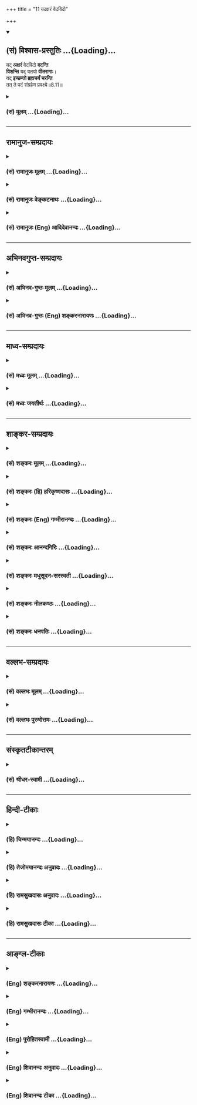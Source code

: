 +++
title = "11 यदक्षरं वेदविदो"

+++
<div class="js_include" newlevelforh1="2" title="(सं) विश्वास-प्रस्तुतिः" unfilled url="/mahAbhAratam/shlokashaH/06-bhIShma-parva/03-bhagavad-gItA-parva/saMskRtam/vishvAsa-prastutiH/08_axara-para-brahma-yo/11_yadaxaraM_vedavid.md">
<details open><summary><h2>(सं) विश्वास-प्रस्तुतिः ...{Loading}...</h2></summary>

यद् **अक्षरं** वेदविदो **वदन्ति**  
**विशन्ति** यद् यतयो **वीतरागाः**।  
यद् **इच्छन्तो ब्रह्मचर्यं चरन्ति**  
तत् ते पदं संग्रहेण प्रवक्ष्ये॥8.11॥
</details>
</div>
<div class="js_include collapsed" newlevelforh1="3" title="(सं) मूलम्" unfilled url="/mahAbhAratam/shlokashaH/06-bhIShma-parva/03-bhagavad-gItA-parva/saMskRtam/mUlam/08_axara-para-brahma-yo/11_yadaxaraM_vedavid.md">
<details><summary><h3>(सं) मूलम् ...{Loading}...</h3></summary>

यदक्षरं वेदविदो वदन्ति  
विशन्ति यद्यतयो वीतरागाः।  
यदिच्छन्तो ब्रह्मचर्यं चरन्ति  
तत्ते पदं संग्रहेण प्रवक्ष्ये।।8.11।।
</details>
</div>


_________________
## रामानुज-सम्प्रदायः
<div class="js_include collapsed" newlevelforh1="3" title="(सं) रामानुजः मूलम्" unfilled url="/mahAbhAratam/shlokashaH/06-bhIShma-parva/03-bhagavad-gItA-parva/saMskRtam/rAmAnujaH/mUlam/08_axara-para-brahma-yo/11_yadaxaraM_vedavid.md">
<details><summary><h3>(सं) रामानुजः मूलम् ...{Loading}...</h3></summary>

।।8.11।।**यद् अक्षरम्** अस्थूलत्वादिगुणकं **वेदविदो वदन्ति वीतरागाः** च
**यतयो यद्** अक्षरं **विशन्ति यद्** अक्षरं प्राप्तुम् **इच्छन्तो
ब्रह्मचर्यं चरन्ति तत् ते पदं संग्रहेण प्रवक्ष्ये। पद्यते गम्यते अनेन इति
पदं तद् निखिलवेदान्तवेद्यं मत्स्वरूपम् अक्षरं यथा उपास्यं तथा संक्षेपेण
प्रवक्ष्यामि इत्यर्थः।**

</details>
</div>
<div class="js_include collapsed" newlevelforh1="3" title="(सं) रामानुजः वेङ्कटनाथः" unfilled url="/mahAbhAratam/shlokashaH/06-bhIShma-parva/03-bhagavad-gItA-parva/saMskRtam/rAmAnujaH/venkaTanAthaH/08_axara-para-brahma-yo/11_yadaxaraM_vedavid.md">
<details><summary><h3>(सं) रामानुजः वेङ्कटनाथः ...{Loading}...</h3></summary>

  
  
।।8.11।। अथ मन्दप्रयोजनोक्तपरव्याख्यातिक्षेपाययदक्षरम्
इत्यादिश्लोकत्रयस्यार्थमाह -- अथेति।
स्मरणशब्दोऽत्रोपासनस्यान्तिमप्रत्ययस्य च सङ्ग्राहकः उभयोरपि
स्मृतिविशेषत्वात्। नावेदविन्मनुते तं बृहन्तम् \[यजुःका.3।55।7\]
इत्युक्तप्रमाणान्तरागोचरत्वपरेणवेदविदो वदन्ति इत्यनेन
सूचितंवेदोक्तप्रकारकथनम् -- अस्थूलत्वादिगुणकमिति। अस्थूलमनण्वह्रस्वम्
\[बृ.उ.3।8।8\] इत्यादिश्रुतिरिह विवक्षिता। ब्रह्मचर्यं
ऊर्ध्वरेतस्त्वादिकम्। यद्वा अथ यद्यज्ञ इत्याचक्षते ब्रह्मचर्यमेव तत् ৷৷.
अथ यत्सत्रायणमित्याचक्षते ৷৷. अथ यन्मौनमित्याचक्षते ৷৷. अथ
यदरण्यायनमित्याचक्षते ब्रह्मचर्यमेव तत् \[छां.उ.8।5।123\] इति श्रुतेः
ब्रह्मप्राप्त्यर्था या काचिदपि चर्या ब्रह्मचर्यम्। वीतरागा यतय एव
यदिच्छन्तो ब्रह्मचर्यं चरन्ति \[कठो.2।15\] इत्यत्रापि कर्तारः। एतेन
फलोपाययोः प्रदर्शनम्। पदशब्दस्यात्र रूढार्थानुपपत्तेरुपपन्नं योगमाह --
पद्यत इति। अत्र पदशब्देन ज्ञानविषयत्वमुखेन उपास्यत्वादिकमभिप्रेतमित्याह
-- गम्यते चेतसेति। यत्तच्छब्दाभिप्रेतां प्रसिद्धिमाह -- तन्निखिलेति।
अक्षरशब्दस्यात्र विकारादिदोषरहितपरमात्मविषयत्वात्मत्स्वरूपमित्युक्तम्।
स्वासाधारणं रूपमित्यर्थः।
अक्षररूपपरमात्मोपासनमत्राक्षरस्वरूपजीवात्मप्राप्त्यर्थम्।  
  

</details>
</div>
<div class="js_include collapsed" newlevelforh1="3" title="(सं) रामानुजः (Eng) आदिदेवानन्दः" unfilled url="/mahAbhAratam/shlokashaH/06-bhIShma-parva/03-bhagavad-gItA-parva/saMskRtam/rAmAnujaH/english/AdidevAnandaH/08_axara-para-brahma-yo/11_yadaxaraM_vedavid.md">
<details><summary><h3>(सं) रामानुजः (Eng) आदिदेवानन्दः ...{Loading}...</h3></summary>

8.11 I shall show you briefly that goal which the knowers of the Veda call 'the imperishable,' i.e., as endowed with attributes like non-grossness etc., - that imperishable which 'the ascetics freed from passion enter'; that imperishable 'desiring to attain which men practise continence'. What is attained by the mind as its goal is called 'pada'.
I shall tell you briefly My essential nature which is beyond all description and which is explained in the whole of Vedanta and which is to be meditated upon. Such is the meaning.

</details>
</div>


_________________
## अभिनवगुप्त-सम्प्रदायः
<div class="js_include collapsed" newlevelforh1="3" title="(सं) अभिनव-गुप्तः मूलम्" unfilled url="/mahAbhAratam/shlokashaH/06-bhIShma-parva/03-bhagavad-gItA-parva/saMskRtam/abhinava-guptaH/mUlam/08_axara-para-brahma-yo/11_yadaxaraM_vedavid.md">
<details><summary><h3>(सं) अभिनव-गुप्तः मूलम् ...{Loading}...</h3></summary>

।।8.11।। यदक्षरमिति। सम्यक् गृह्यते निश्चीयते अनेनेति संग्रहः उपायः। तेन
उपायेन तत् +++(S उपायेनैतत)+++ पदमभिधास्ये उपायमत्र सतताभ्यासाय वक्ष्ये।

</details>
</div>
<div class="js_include collapsed" newlevelforh1="3" title="(सं) अभिनव-गुप्तः (Eng) शङ्करनारायणः" unfilled url="/mahAbhAratam/shlokashaH/06-bhIShma-parva/03-bhagavad-gItA-parva/saMskRtam/abhinava-guptaH/english/shankaranArAyaNaH/08_axara-para-brahma-yo/11_yadaxaraM_vedavid.md">
<details><summary><h3>(सं) अभिनव-गुप्तः (Eng) शङ्करनारायणः ...{Loading}...</h3></summary>

8.11 Yad aksaram etc. A means is called sangraha because by using this,
the end is grasped i.e., determined. That Goal, together with means I
shall tell you : Let me tell you now the means for \[your\] constant
practice.

</details>
</div>


_________________
## माध्व-सम्प्रदायः
<div class="js_include collapsed" newlevelforh1="3" title="(सं) मध्वः मूलम्" unfilled url="/mahAbhAratam/shlokashaH/06-bhIShma-parva/03-bhagavad-gItA-parva/saMskRtam/madhvaH/mUlam/08_axara-para-brahma-yo/11_yadaxaraM_vedavid.md">
<details><summary><h3>(सं) मध्वः मूलम् ...{Loading}...</h3></summary>

।।8.11।। तदेव ध्येयं प्रपञ्चयति -- यदक्षरमित्यादिना। प्राप्यते
मुमुक्षुभिरिति पदम्। पद गतौ \[4।63\] इति धातोः। तद्विष्णोः परमं पदम्
\[ऋक्सं.1।2।6।5कठो.3।9\] इति श्रुतेश्च। गीयसे पदमित्येव मुनिभिः पद्यसे
यतः इति वचनान्नारदीये।

</details>
</div>
<div class="js_include collapsed" newlevelforh1="3" title="(सं) मध्वः जयतीर्थः" unfilled url="/mahAbhAratam/shlokashaH/06-bhIShma-parva/03-bhagavad-gItA-parva/saMskRtam/madhvaH/jayatIrthaH/08_axara-para-brahma-yo/11_yadaxaraM_vedavid.md">
<details><summary><h3>(सं) मध्वः जयतीर्थः ...{Loading}...</h3></summary>

।।8.11।। क्रममुक्त्यर्थं ओङकारोपासनमुच्यत इत्यन्यथाव्याख्यानमपाकर्तुमाह
-- **तदेवे**ति। वायुजययुतानां मरणकाले कर्तव्यमेवमामनुस्मरन् \[8।13\]
इत्यादिविरोधादिति भावः। ननु पदत्वं शब्दस्यैवोंकारस्य सम्भवति न
विष्णोरित्यत आह -- **प्राप्यत** इति। कर्मण्यकारप्रत्ययः। पदं स्वरूपमिति
प्रयोगप्रदर्शनम्।

</details>
</div>


_________________
## शाङ्कर-सम्प्रदायः
<div class="js_include collapsed" newlevelforh1="3" title="(सं) शङ्करः मूलम्" unfilled url="/mahAbhAratam/shlokashaH/06-bhIShma-parva/03-bhagavad-gItA-parva/saMskRtam/shankaraH/mUlam/08_axara-para-brahma-yo/11_yadaxaraM_vedavid.md">
<details><summary><h3>(सं) शङ्करः मूलम् ...{Loading}...</h3></summary>

।।8.11।। -- **यत् अक्षरं** न क्षरतीति अक्षरम् अविनाशि **वेदविदः**
वेदार्थज्ञाः वदन्ति तद्वा एतदक्षरं गार्गि ब्राह्मणा अभिवदन्ति (बृ0 उ₀
3।8।8) इति श्रुतेः सर्वविशेषनिवर्तकत्वेन अभिवदन्ति अस्थूलमनणु (बृ0 उ₀
3।8।8) इत्यादि। किञ्च -- **विशन्ति** प्रविशन्ति सम्यग्दर्शनप्राप्तौ
सत्यां यत् **यतयः** यतनशीलाः संन्यासिनः **वीतरागाः** वीतः विगतः रागः
येभ्यः ते वीतरागाः। **यच्च** अक्षर**मिच्छन्तः** -- ज्ञातुम् इति
वाक्यशेषः -- **ब्रह्मचर्यं** गुरौ **चरन्ति** आचरन्ति **तत् ते पदं** तत्
अक्षराख्यं पदं पदनीयं ते तव **संग्रहेण** संग्रहः संक्षेपः तेन संक्षेपेण
**प्रवक्ष्ये** कथयिष्यामि।।  
  
स यो ह वै तद्भगवन्मनुष्येषु प्रायणान्तमोंकारमभिध्यायीत कतमं वाव स तेन
लोकं जयतीति। तस्मै स होवाच एतद्वै सत्यकाम परं चापरं च ब्रह्म यदोंकारः
इत्युपक्रम्य यः पुनरेतं त्रिमात्रेणोमित्येतेनैवाक्षरेण परं
पुरुषमभिध्यायीत (प्र0 उ₀ 5।1।2।5।। -- स सामभिरुन्नीयते ब्रह्मलोकम्
इत्यादिना वचनेन अन्यत्र धर्मादन्यत्राधर्मात् इति च उपक्रम्य सर्वे वेदा
यत्पदमामनन्ति। तपांसि सर्वाणि च यद्वदन्ति। यदिच्छन्तो ब्रह्मचर्यं चरन्ति
तत्ते पदं संग्रहेण ब्रवीम्योमित्येतत् (क0 उ₀ 1।2।14.15) इत्यादिभिश्च
वचनैः परस्य ब्रह्मणो वाचकरूपेण प्रतिमावत् प्रतीकरूपेण वा
परब्रह्मप्रतिपत्तिसाधनत्वेन मन्दमध्यमबुद्धीनां विवक्षितस्य ओंकारस्य
उपासनं कालान्तरे मुक्तिफलम् उक्तं यत् तदेव इहापि कविं पुराणमनुशासितारम्
(गीता 8।9) यदक्षरं वेदविदो वदन्ति (गीता 8।11) इति च उपन्यस्तस्य परस्य
ब्रह्मणः पूर्वोक्तरूपेण प्रतिपत्त्युपायभूतस्य ओंकारस्य
कालान्तरमुक्तिफलम् उपासनं योगधारणासहितं वक्तव्यम् प्रसक्तानुप्रसक्तं च
यत्किञ्चित् इत्येवमर्थः उत्तरो ग्रन्थ आरभ्यते --

</details>
</div>
<div class="js_include collapsed" newlevelforh1="3" title="(सं) शङ्करः (हि) हरिकृष्णदासः" unfilled url="/mahAbhAratam/shlokashaH/06-bhIShma-parva/03-bhagavad-gItA-parva/saMskRtam/shankaraH/hindI/harikRShNadAsaH/08_axara-para-brahma-yo/11_yadaxaraM_vedavid.md">
<details><summary><h3>(सं) शङ्करः (हि) हरिकृष्णदासः ...{Loading}...</h3></summary>

।।8.11।। फिर भी भगवान् आगे बतलाये जानेवाले उपायोंसे प्राप्त होनेयोग्य और
वेदविदो वदन्ति इत्यादि विशेषणोंद्वारा वर्णन किये जानेयोग्य ब्रह्मका
प्रतिपादन करते हैं --, हे गार्गि ब्राह्मणलोग उसी इस अक्षरका वर्णन किया
करते हैं इस श्रुतिके अनुसार वेदके परम अर्थको,जाननेवाले विद्वान् जिस
अक्षरका अर्थात् जिसका कभी नाश न हो ऐसे परमात्माका वह न स्थूल है न
सूक्ष्म है इस प्रकार सब विशेषोंका निराकरण करके वर्णन किया करते हैं तथा
जिनकी आसक्ति नष्ट हो चुकी है ऐसे वीतराग यत्नशील संन्यासी यथार्थ ज्ञानकी
प्राप्ति हो जानेपर जिसमें प्रविष्ट होते हैं। एवं जिस अक्षरको जानना
चाहनेवाले ( साधक ) गुरुकुलमें ब्रह्मचर्यव्रतका पालन किया करते हैं वह
अक्षरनामक पद अर्थात् प्राप्त करनेयोग्य स्थान मैं तुझे संग्रहसे --
संक्षेपसे बतलाता हूँ। संग्रह संक्षेपको कहते हैं। सत्यकामके यह पूछनेपर कि
हे भगवन् मनुष्योंमेंसे वह जो कि मरणपर्यन्त ओंकारका भली प्रकार ध्यान करता
रहता है वह उस साधनसे किस लोकको जीत लेता है पिप्पलाद ऋषिने कहा कि हे
सत्यकाम यह ओंकार ही निःसन्देह परब्रह्म है और यही अपर ब्रह्म भी है। इस
प्रकार प्रसङ्ग आरम्भ करके फिर जो कोई इस तीन मात्रावाले ओम् इस
अक्षरद्वारा परम पुरुषकी उपासना करता रहता है। इत्यादि वचनोंसे (
प्रश्नोपनिषद्में ) तथा जो धर्मसे विलक्षण है और अधर्मसे भी विलक्षण है इस
प्रकार प्रसङ्ग आरम्भ करके फिर समस्त वेद जिस परमपदका वर्णन कर रहे हैं
समस्त तप जिसको बतला रहे हैं तथा जिस परमपदको चाहनेवाले ब्रह्मचर्यका पालन
किया करते हैं वह परमपद संक्षेपसे तुझे बतलाऊँगा वह है ओम् ऐसा यह ( एक
अक्षर )। इत्यादि वचनोंसे ( कठोपनिषद्में )। परब्रह्मका वाचक होनेसे एवं
प्रतिमाकी भाँति उसका प्रतीक ( चिह्न ) होनेसे मन्द और मध्यम बुद्धिवाले
साधकोंके लिये जो परब्रह्मपरमात्माकी प्राप्तिका साधनरूप माना गया है उस
ओंकारकी कालान्तरमें मुक्तिरूप फल देनेवाली जो उपासना बतलायी गयी है  
  
,

</details>
</div>
<div class="js_include collapsed" newlevelforh1="3" title="(सं) शङ्करः (Eng) गम्भीरानन्दः" unfilled url="/mahAbhAratam/shlokashaH/06-bhIShma-parva/03-bhagavad-gItA-parva/saMskRtam/shankaraH/english/gambhIrAnandaH/08_axara-para-brahma-yo/11_yadaxaraM_vedavid.md">
<details><summary><h3>(सं) शङ्करः (Eng) गम्भीरानन्दः ...{Loading}...</h3></summary>

8.11 Pravaksye, I shall speak; te, to you; samgrahena, briefly; tat, of
that; which is called the aksaram, immutable-that whch does not get
exhausted, which is indestructible; padam, Goal to be reached; yat,
which; veda-vidah, the knowers of the Vedas, the knowers of the purport
of the Vedas; vedanti, declare, speak of It as opposed to all
alifications-'It is neither gross nor minute' (Br. 3.8.8) etc.-, in
accordance with the Upanisadic text, 'O Gargi, the knowers of Brahman
say this Immutable (Brahman) is that' (ibid); and further, yat, into
which, after the attainment of complete realization; visanti, enter;
yatayah, the diligent ones, the monks; who have become vita-ragah, free
from attachment; and icchantah, aspiring to know (-to know being
supplied to complete the sense-); yat, which Immutable; people caranti,
practise; brahmacaryam, celibacy-at the teacher's house. Commencing
with, '"O venerable sir, which world does he really win thery who, among
men, intently meditates on Om in that wonerful way till death;" To him
he said, "O Satyakama, this very Brahman that is (known as) the inferior
and superior is but this Om"' (pr.5.1-2), it has been stated, 'Again,
anyone who meditates on the supreme Purusa with the help of this very
syllable Om, as possessed of three letters,৷৷.he is lifted up to the
world of Brahma (Hiranyagarbha) by the Sama-mantras,' (op.cit.5) etc.
Again, beginning with '(Tell me of that thing which you see as)
different from virtue, different from vice,' it has been stated, 'I tell
you briefly of that goal which all the Vedas with one voice propound,
which all the austerities speak of, and wishing for which people
practise Brahmacarya: it is this, viz Om' (Ka.1.2.14-15), etc. In the
above otations, Om which is going to be spoken of is presented as a name
of this supreme Brahman, and also as Its symbol like an image. This has
been done as a means to meditation on it (Om) for the attainment of the
supreme Brahman by poeple of low and mediocre intellect, in as much as
this leads to Liberation in course of time. Here also that very
meditation on Om in the manner stated above-which is the means of
attaining the supreme Brahman introduced in, '(He who meditates on) the
Omniscient, the Ancient,' and in, '(I shall speak to you birefly of that
immutable Goal) which the knowers of the Vedas declare,' and which
(meditation) leads to Liberation in due course \[Realization of Brahman
leads to immediate Liberation (sadyomukti, whereas meditation
(contemplation, upasana) leads to gradual Liberation
(krama-mukti).-Tr.\]-has to be spoken of along with 'adherence to yoga'
as also whatever is connected directly or indirectly with it. For this
purpose the following text is begun:

</details>
</div>
<div class="js_include collapsed" newlevelforh1="3" title="(सं) शङ्करः आनन्दगिरिः" unfilled url="/mahAbhAratam/shlokashaH/06-bhIShma-parva/03-bhagavad-gItA-parva/saMskRtam/shankaraH/AnandagiriH/08_axara-para-brahma-yo/11_yadaxaraM_vedavid.md">
<details><summary><h3>(सं) शङ्करः आनन्दगिरिः ...{Loading}...</h3></summary>

।।8.11।। येन केनचिन्मन्त्रादिना ध्यानकाले भगवदनुस्मरणे प्राप्ते
सत्यभिधानत्वे नियन्तुं स्मर्तव्यत्वेन प्रकृतपरमपुरुषस्य
त्रैविद्यवृद्धप्रसिद्ध्या प्रामाणिकत्वमाह -- **पुनरपीति।** उपायो
वक्ष्यमाण ओङ्कारः। अविषये प्रतीचि ब्रह्मणि वेदार्थविदामपि कथं
वचनमित्याशङ्क्याविषयत्वमत्यक्त्वैवेति मत्वा श्रुतिमुदाहरति --
**तद्वेति।** तथापि तस्मिन्नविषये सर्वविशेषशून्ये वचनमनुचितमित्याशङ्क्याह
-- **सर्वेति।** न केवलं विद्वदनुभवसिद्धं यथोक्तं ब्रह्म किंतु
मुक्तोपसृप्यतया मुक्तानामपि प्रसिद्धमित्याह -- **किञ्चेति।** केषां पुनः
संन्यासित्वं तदाह -- **वीतरागा इति।** ज्ञानार्थं ब्रह्मचर्यविधानादपि
ब्रह्म ज्ञेयत्वेन प्रसिद्धमित्याह -- **यच्चेति।** कथं तर्हि यथोक्तं
ब्रह्म मम ज्ञातुं शक्यमित्याकुलितचेतसमर्जुनं प्रत्याह -- **तत्ते
पदमिति।**

</details>
</div>
<div class="js_include collapsed" newlevelforh1="3" title="(सं) शङ्करः मधुसूदन-सरस्वती" unfilled url="/mahAbhAratam/shlokashaH/06-bhIShma-parva/03-bhagavad-gItA-parva/saMskRtam/shankaraH/madhusUdana-sarasvatI/08_axara-para-brahma-yo/11_yadaxaraM_vedavid.md">
<details><summary><h3>(सं) शङ्करः मधुसूदन-सरस्वती ...{Loading}...</h3></summary>

।।8.11।। इदानीं येनकेनचिदभिधानेन ध्यानकाले भगवदनुस्मरणे प्राप्तेसर्वे
वेदा यत्पदमामनन्ति तपांसि सर्वाणि च यद्वदन्ति। यदिच्छन्तो ब्रह्मचर्यं
चरन्ति तत्ते पदं सग्रहेण ब्रवीम्योमित्येतत् इत्यादिश्रुतिप्रतिपादितत्वेन
प्रणवेनैवाभिधानेन तदनुस्मरणं कर्तव्यं नान्येन मन्त्रादिनेति
नियन्तुमुपक्रमते -- यदक्षरमविनाशि ओंकाराख्यं ब्रह्म वेदविदो वदन्तिएतद्वै
तदक्षरं गार्गि ब्राह्मणा अभिवदन्त्यस्थूलमनण्वह्रस्वमदीर्घम् इत्यादिवचनैः
सर्वविशेषनिवर्तनेन प्रतिपादयन्ति। न केवलं प्रमाणकुशलैरेव प्रतिपन्नं
किंतु मुक्तोपसृप्यतया तैरप्यनुभूतमित्याह -- विशन्ति स्वरूपतया
सम्यग्दर्शनेन यदक्षरं यतयो यत्नशीलाः संन्यासिनो वीतरागा निस्पृहाः। न
केवलं सिद्धैरनुभूतं साधकानामपि सर्वोऽपि प्रयासस्तदर्थ इत्याह --
यदिच्छन्तो ज्ञातुं नैष्ठिका ब्रह्मचारिणो ब्रह्मचर्यं गुरुकुलवासादि
तपश्चरन्ति यावज्जीवं तदक्षराख्यं पदं पदनीयं ते तुभ्यं संग्रहेण
संक्षेपेणाहं प्रवक्ष्ये प्रकर्षेण कथयिष्यामि यथा तव बोधो भवति तथा।
अतस्तदक्षरं कथं मया ज्ञेयमित्याकुलो माभूरित्यभिप्रायः। अत्र च परस्य
ब्रह्मणो वाचकरूपेण प्रतिमावत्प्रतीकरूपेण चयः पुनरेतं
त्रिमात्रेणोमित्यनेनैवाक्षरेण परं पुरुषमभिध्यायीत स तमधिगच्छति
इत्यादिवचनैर्मन्दमध्यमबुद्धीनां क्रममुक्तिफलकमुपासनमुक्तं तदेवेहापि
विवक्षितं भगवता। अतो योगधारणासहितमोंकारोपासनं तत्फलं स्वस्वरूपं
ततोऽपुनरावृत्तिस्तन्मार्गश्चेत्यर्थजातमुच्यते यावदध्यायसमाप्ति।

</details>
</div>
<div class="js_include collapsed" newlevelforh1="3" title="(सं) शङ्करः नीलकण्ठः" unfilled url="/mahAbhAratam/shlokashaH/06-bhIShma-parva/03-bhagavad-gItA-parva/saMskRtam/shankaraH/nIlakaNThaH/08_axara-para-brahma-yo/11_yadaxaraM_vedavid.md">
<details><summary><h3>(सं) शङ्करः नीलकण्ठः ...{Loading}...</h3></summary>

।।8.11।। भ्रुवोर्मध्ये प्राणमावेश्येत्युक्तं तत्किं कृत्वा कर्तव्यं
तत्कृत्वा च किं कर्तव्यमित्येतद्वयं वदिष्यंस्तत्र प्रतीकत्वेन चिन्त्यं
प्रणवं तावद्वाच्यवाचकयोरभेदविवक्षया स्तौति -- यदक्षरं प्रणवाख्यं वाचकं
वेदविदो वेदादौ वदन्ति। यद्वा यदक्षरं ब्रह्म तद्वाच्यंएतद्वै तदक्षरं
गार्गि ब्राह्मणा अभिवदन्त्यस्थूलमनण्वह्रस्वमदीर्घम् इत्येवंलक्षणं वा
वेदविद उपनिषद्विदो वदन्ति यच्च यतयो विशन्ति ब्रह्मप्रतीकत्वेन
शरणीकुर्वन्ति पक्षे सम्यग्दर्शने सति सरित्सागरन्यायेन यत्प्रविशन्ति
यतयः। यत् अक्षरमिच्छन्तो ब्रह्मचर्यं चरन्तीति पक्षद्वयेऽपि समानम्। तत्ते
पदं वर्णत्रयात्मकं पदनीयं वा स्थानं विष्णोः परमं पदं संग्रहेण
प्रवक्ष्ये। अयं च वाच्यवाचकयोरभेदः श्रुतिच्छायया गम्यते। अन्यत्र
धर्मादन्यत्राधर्मात् इति सर्वधर्मातीतं ब्रह्म प्रकृत्यसर्वे वेदा
यत्पदमामनन्ति तपांसि सर्वाणि च यद्वदन्ति। यदिच्छन्तो ब्रह्मचर्यं चरन्ति
तत्ते पदं संग्रहेण ब्रवीम्योमित्येतत्। इत्योंकारेणोपसंहारात्। तत्फलं च
प्रतीकभावात्। ओंकारं प्रतीकत्वेन प्रकल्प्य तद्वारा शुद्धं शबलं वा ब्रह्म
प्रतिपत्तव्यम्। तथा च श्रुत्यन्तरेएतद्वै सत्यकाम परं चापरं च ब्रह्म
यदोंकारः इत्युपक्रम्यतस्मादेवंविद्वानेतेनैवायतनेनैकतरमन्वेति इति
दृष्टम्। आयतनं शालग्रामवत्प्रतीकं तेन।

</details>
</div>
<div class="js_include collapsed" newlevelforh1="3" title="(सं) शङ्करः धनपतिः" unfilled url="/mahAbhAratam/shlokashaH/06-bhIShma-parva/03-bhagavad-gItA-parva/saMskRtam/shankaraH/dhanapatiH/08_axara-para-brahma-yo/11_yadaxaraM_vedavid.md">
<details><summary><h3>(सं) शङ्करः धनपतिः ...{Loading}...</h3></summary>

।।8.11।। इदानीं येन केचचिन्मन्त्रादिना ध्यानकाले भगवदनुस्मरणे प्राप्तेस
यो ह वैतद्भगवन्मुष्येष्वाप्रायणं तमोंकारमभिध्यायीत कतमं वा स तेन लोकं
जयति तस्मै सहोवाच एतद्वै सत्यकाम परं चापरं च ब्रह्म यदोंकारः
इत्युपक्रम्ययः पुनरेतं त्रिमात्रेणोमित्येतेनैवाक्षरेण परं
पुरुषमभिध्यायीतप्रणवो धनुः शरो ह्यात्मा ब्रह्म तल्लक्ष्यमुच्यते।
अप्रमत्तेन वेद्धव्यं शरवत्तन्मयो भवेत्। अन्यत्र
धर्मादन्यत्राधर्मात्इतचोपक्रम्यसर्वे वेदा यत्पदभामन्ति तपांसि सर्वाणि च
यद्वदन्ति। यदिच्छन्तो ब्रह्मचर्यं चरन्ति तत्ते पदं संग्रहेण
ब्रवीम्योमित्येतत् इत्यादिवचनैः परस्य ब्रह्मणो वाचरुपेण
प्रतिभावत्प्रतीकरुपेण च परब्रह्मप्राप्तिसाधनत्वेन मन्दमध्यमबुद्धीनां
विवक्षितस्योंकारोपासनस्य परस्य ब्रह्मणो वाचकरुपेण प्रतिभावत्प्रतीकरुपेण
च परब्रह्मप्राप्तिसाधनत्वेन मन्दमध्यमबुद्धीनां विवक्षितस्योकारोपासनस्य
कालान्तरमुक्तफलं यदुक्तं तदेवेहापीत्योंकारेण भगवान्स्मर्तव्य इत्याशयेनाह
-- यदित्यादिना। यदक्षरं न क्षरतीत्यक्षरं अविनाशि वेदविदो वेदार्थज्ञा
वदन्ति। तद्वा एतदक्षरं गार्गि ब्राह्मणा अभिवदन्ति इति
श्रुतेः। अस्थूलमनण्वह्नस्वमदीर्घम्अशब्दमस्पर्शमरुपमव्ययम् इत्यादिना
सर्वविशेषनिवृत्तत्वेनाभिवदनतीत्यर्थः। न केवलमाभिवदन्त्येवापि तु
सभ्यग्दर्शनप्राप्तौ यतयो यत्नशीलाः संन्यासिनो वीतः अपगतो राग इत उपलक्षणं
रागादिर्येभ्यस्ते वीतरागाः। रागस्यैवोपादानं तु द्वेषादीनां मूलभूतो रागग
एवेत्यभिप्रायेण। यद्विशन्ति प्रविशन्ति सभ्यग्ज्ञानप्राप्तौ सत्यां
यदिच्छन्तो ज्ञातुमिति शेषः। ब्रह्मचर्यं गुरौ चरन्तितदेतद्वेदानुवचनेन
ब्राह्मणा विविदिषन्ति इतिश्रुतेः तत्पदं ते संक्षेपेण प्रवक्ष्ये
कथयिष्यामि।

</details>
</div>


_________________
## वल्लभ-सम्प्रदायः
<div class="js_include collapsed" newlevelforh1="3" title="(सं) वल्लभः मूलम्" unfilled url="/mahAbhAratam/shlokashaH/06-bhIShma-parva/03-bhagavad-gItA-parva/saMskRtam/vallabhaH/mUlam/08_axara-para-brahma-yo/11_yadaxaraM_vedavid.md">
<details><summary><h3>(सं) वल्लभः मूलम् ...{Loading}...</h3></summary>

।।8.11।। इयं त्वधियज्ञप्राप्तिरुक्तयोगिनस्त्रिधोक्ता
अक्षरब्रह्मात्मचिन्तकानां ज्ञानिनां तु स एव च लभ्यो भवतीति
प्रतिजानंस्तदुपासकानाह -- यदक्षरमिति। वेदविदो ब्राह्मणाः एतद्वै तदक्षरं
गार्गि इत्यभिवदन्ति \[बृ.उ.3।8।8\]। प्रायो वेदविदां वादोऽक्षरपर्यवसायीति
गम्यते। यतयो वीतरागाः परमहंसाः यत् विशन्ति एकत्वमाप्नुवन्तीति
सन्न्यासिनां प्राप्यतयोक्तम्। यदिच्छन्तो ब्रह्मचर्यं चरन्ति इति
ब्रह्मचारिणां तदक्षरस्वरूपं मत्पदस्वरूपत्वात्पदञ्चैद्ये च
सात्त्वतपतेश्चरणं प्रविष्टे इति वाक्यात्अन्तर्याम्यवतारादिरूपे
पादत्वमस्य हि इति निबन्धाच्चरणरूपमेतत् ते सङ्ग्रहेण प्रवक्ष्ये तेषां
गम्यमिति वक्ष्यामीत्यर्थः।

</details>
</div>
<div class="js_include collapsed" newlevelforh1="3" title="(सं) वल्लभः पुरुषोत्तमः" unfilled url="/mahAbhAratam/shlokashaH/06-bhIShma-parva/03-bhagavad-gItA-parva/saMskRtam/vallabhaH/puruShottamaH/08_axara-para-brahma-yo/11_yadaxaraM_vedavid.md">
<details><summary><h3>(सं) वल्लभः पुरुषोत्तमः ...{Loading}...</h3></summary>

  
  
।।8.11।। ननु भक्तियुक्ता अपि तदेव प्राप्नुवन्ति योगयुक्ता अपि च तदा तयोः
को विशेषः इत्याकाङ्क्षायां तयोः प्राप्यरूपमाह -- यदक्षरमिति। वेदविदो
वेदान्तज्ञा यदक्षरं वदन्ति यत् वीतरागो विरागिणो यतयः
सर्वत्यागादिप्रयत्नवन्तो विशन्ति यत्रैक्यं प्राप्नुवन्ति यदिच्छन्तो
यत्स्वरूपज्ञानेन प्राप्तीच्छवः ब्रह्मचर्यमिन्द्रियनिग्रहं गुरुकुले
चरन्ति तत्पदं तेषां प्राप्यं ते तुभ्यं सङ्ग्रहेण सङ्क्षेपेण ज्ञानार्थं
प्रवक्ष्ये कथयिष्यामीत्यर्थः।  
  

</details>
</div>


_________________
## संस्कृतटीकान्तरम्
<div class="js_include collapsed" newlevelforh1="3" title="(सं) श्रीधर-स्वामी" unfilled url="/mahAbhAratam/shlokashaH/06-bhIShma-parva/03-bhagavad-gItA-parva/saMskRtam/shrIdhara-svAmI/08_axara-para-brahma-yo/11_yadaxaraM_vedavid.md">
<details><summary><h3>(सं) श्रीधर-स्वामी ...{Loading}...</h3></summary>

।।8.11।। केवलादभ्यासयोगादपि प्रणवाधारमभ्यासमन्तरङ्गं विधित्सुः
प्रतिजानीते **-- यदक्षरमिति।** यदक्षरं वेदान्तज्ञा वदन्तिएतस्य वाक्षरस्य
प्रशासने गार्गि सूर्याचन्द्रमसौ विधृतौ तिष्ठतः इति श्रुतेः। वीतो रागो
येभ्यस्ते वीतरागा यतयः प्रयत्नवन्तो यद्विशन्ति। यच्च ज्ञातुमिच्छन्तो
गुरुकुले ब्रह्मचर्यं चरन्ति। तत्ते तुभ्यं पदं पद्यते गम्यत इति पदं
प्राप्यं संग्रहरेण संक्षेपेण प्रवक्ष्ये। तत्प्राप्त्युपायं
कथयिष्यामीत्यर्थः।

</details>
</div>


_________________
## हिन्दी-टीकाः
<div class="js_include collapsed" newlevelforh1="3" title="(हि) चिन्मयानन्दः" unfilled url="/mahAbhAratam/shlokashaH/06-bhIShma-parva/03-bhagavad-gItA-parva/hindI/chinmayAnandaH/08_axara-para-brahma-yo/11_yadaxaraM_vedavid.md">
<details><summary><h3>(हि) चिन्मयानन्दः ...{Loading}...</h3></summary>

।।8.11।। इस श्लोक में जो कि एक प्रसिद्ध उपनिषद् के मन्त्र का स्मरण कराता
है भगवान् श्रीकृष्ण लक्ष्य की स्तुति करते हुए वचन देते हैं कि वे अगले
श्लोकों में पूर्णत्व के परम लक्ष्य तथा तत्प्राप्ति के उपायों का वर्णन
करेंगे। ध्यानसाधना में पूर्ण सफलता प्राप्त करने के लिए मन की योग्यता
अत्यावश्यक होती है। इस योग्यता के सम्पादन के लिए प्रायः सभी उपनिषदों में
प्रणवोपासना (ओंकारोपासना) का अनेक स्थानों पर उपदेश दिया गया है। पौराणिक
युग से इस उपासना का स्थान श्रद्धाभक्तिपूर्वक किये जाने वाले ईश्वर के
साकार रूप या अवतारों के ध्यान पूजा आदि ने ले लिया है। इस प्रकार के ध्यान
का प्रयोजन और उपयोगिता वही है जो वैदिक उपासनाओं की है। यहाँ साधक को अनेक
प्रकार के प्रतिबन्धों की सूचनाओं और आवश्यक सावधानियों का निर्देश दिया
गया है जिससे उसकी आध्यात्मिक तीर्थयात्रा अधिक सरल और आनन्दप्रद हो सके।
साधारणतः जिन विघ्नों की शिकायत साधक करते हैं वे सब विघ्न अनात्म उपाधियों
से हुए तादात्म्य के कारण ही आते हैं। इन उपाधियों के तादात्म्य से मन को
परावृत्त करने में वह स्वयं को असमर्थ पाता है। आत्मोन्नति के शास्त्र के
रूप में वेदान्त के लिए आवश्यक है कि यह साधक को ध्यान की विधि बताने के
साथसाथ सम्भावित विघ्नों का भी संकेत देकर उनसे सुरक्षित रहने के उपायों का
भी वर्णन करे। यदि साधक को इनका सम्पूर्ण ज्ञान हो तो शीघ्र ही वह अपनी
सुरक्षा कर सकता है। यह श्लोक यह इंगित करता है कि आत्मसंयम और वैराग्य के
द्वारा किस प्रकार इस मार्ग पर सुखपूर्वक अग्रसर हुआ जा सकता है। इसी अध्याय
में ब्रह्म की लाक्षणिक परिभाषा देते हुए उसे अक्षर कहा गया था। भगवान्
श्रीकृष्ण विशेष बल देकर कहते हैं कि जो वीतराग यति हैं वे ब्रह्मचर्य का
पालन करते हुए इसी अक्षर ब्रह्म में प्रवेश करते हैं। वीतरागा सम्पूर्ण गीता
संन्यास का गीत हैं परन्तु यह मन्दबुद्धि पुरुष का अरचनात्मक संन्यास नहीं
वरन् विवेक जनित वैराग्य है जो सर्वत्र एवं समस्त प्रगति और विकास का
अग्रदूत है कामनाओं का संन्यास बुद्धि की स्वाभाविक परिपक्वता का फल है मन
की प्रवृत्तियों का दमन नहीं। नईनई खिली हुई कलियाँ कुछ समय पश्चात् अपनी
कोमलसुन्दर पंखुड़ियों के परिधान को त्यागकर शोभनीयता का संन्यास व्यक्त
करके नग्नावस्था में खड़ी रहती हैं। परन्तु प्रकृति में यह तभी होता है जब
फूलों पर सेचन क्रिया सम्पन्न होकर फल सृजन की क्रिया प्रारम्भ हो गई हो।
इन फूलों पर दृष्टिपात करने वाले एक सामान्य पुरुष की दृष्टि से पंखुड़ियों
का इस प्रकार बिखर जाना फूल का महान त्याग अथवा संन्यास हो सकता है किन्तु
एक कृषक जानता है कि फूलों का यह त्याग उन्हें सद्यः प्राप्त परिपक्वता का
परिणाम है जिसके कारण ये सुन्दर पंखुड़ियाँ स्वतः ही बिखर गई हैं। इसी
प्रकार भारत के आध्यात्मिक ज्ञान के अन्तर्गत निःसन्देह ही संन्यास अथवा
वैराग्य की आवश्यकता पर बल दिया गया है परन्तु उसका अर्थ उदास और
विषादपूर्ण आत्मत्याग अथवा स्वयं को दण्डित करना नहीं है। किन्हींकिन्हीं
धर्मों में अवश्य ही इस प्रकार के त्याग का प्रचार एवं अभ्यास किया जाता
है। उपनिषदों के ऋषियों ने सदा सम्यक् विवेक जनित वैराग्य का ही उपदेश दिया
है तथा उसका आग्रह किया है। इसलिए वीतरागाः शब्द से उन साधकों को समझना
चाहिए जो विषयों की तुच्छता एवं जीवन के परम लक्ष्य की श्रेष्ठता समझकर
विषयासक्ति से सर्वथा मुक्त हो गये हैं। यह भी सर्वविदित तथ्य है कि इच्छाओं
की संख्या जितनी अधिक होगी मन में विक्षेप भी उतना ही अधिक होगा। विक्षेपों
की अधिकता का अर्थ मानसिक क्षमता की न्यूनता है। साधक की ध्यान में सफलता
मन की शक्ति पर निर्भर करती है और मनः शान्ति ही वह धन है जिसके द्वारा इस
यात्रा की कठिनाइयाँ और कष्ट कम हो सकते हैं। अतः एक नियम के रूप में कहा
जा सकता है कि ज्ञान मार्ग में उन पुरुषों को सफलता का अधिक अवसर है जिनमें
कामनाओं की संख्या न्यूनतम है। उपासना का क्रम तथा फल बताने के लिए भगवान्
कहते हैं --

</details>
</div>
<div class="js_include collapsed" newlevelforh1="3" title="(हि) तेजोमयानन्दः अनुवादः" unfilled url="/mahAbhAratam/shlokashaH/06-bhIShma-parva/03-bhagavad-gItA-parva/hindI/tejomayAnandaH/anuvAdaH/08_axara-para-brahma-yo/11_yadaxaraM_vedavid.md">
<details><summary><h3>(हि) तेजोमयानन्दः अनुवादः ...{Loading}...</h3></summary>

।।8.11।। वेद के जानने वाले विद्वान जिसे अक्षर कहते हैं; रागरहित यत्नशील
पुरुष जिसमें प्रवेश करते हैं; जिसकी इच्छा से (साधक गण) ब्रह्मचर्य का
पालन करते हैं - उस पद (लक्ष्य) को मैं तुम्हें संक्षेप में कहूँगा।।

</details>
</div>
<div class="js_include collapsed" newlevelforh1="3" title="(हि) रामसुखदासः अनुवादः" unfilled url="/mahAbhAratam/shlokashaH/06-bhIShma-parva/03-bhagavad-gItA-parva/hindI/rAmasukhadAsaH/anuvAdaH/08_axara-para-brahma-yo/11_yadaxaraM_vedavid.md">
<details><summary><h3>(हि) रामसुखदासः अनुवादः ...{Loading}...</h3></summary>

।।8.11।। वेदवेत्ता लोग जिसको अक्षर कहते हैं, वीतराग यति जिसको प्राप्त
करते हैं और साधक जिसकी प्राप्तिकी इच्छा करते हुए ब्रह्मचर्यका पालन करते
हैं, वह पद मैं तेरे लिये संक्षेपसे कहूँगा।

</details>
</div>
<div class="js_include collapsed" newlevelforh1="3" title="(हि) रामसुखदासः टीका" unfilled url="/mahAbhAratam/shlokashaH/06-bhIShma-parva/03-bhagavad-gItA-parva/hindI/rAmasukhadAsaH/TIkA/08_axara-para-brahma-yo/11_yadaxaraM_vedavid.md">
<details><summary><h3>(हि) रामसुखदासः टीका ...{Loading}...</h3></summary>

।।8.11।।***व्याख्या--***\[सातवें अध्यायके उनतीसवें श्लोकमें जो
निर्गुण-निराकार परमात्माका वर्णन हुआ था, उसीको यहाँ ग्यारहवें, बारहवें
और तेरहवें श्लोकमें विस्तारसे कहा गया है। \]

</details>
</div>


_________________
## आङ्ग्ल-टीकाः
<div class="js_include collapsed" newlevelforh1="3" title="(Eng) शङ्करनारायणः" unfilled url="/mahAbhAratam/shlokashaH/06-bhIShma-parva/03-bhagavad-gItA-parva/english/shankaranArAyaNaH/08_axara-para-brahma-yo/11_yadaxaraM_vedavid.md">
<details><summary><h3>(Eng) शङ्करनारायणः ...{Loading}...</h3></summary>

8.11. That Unchanging One which the Veda-knowers speak of; Which the passion-free ascetics enter into; seeking Which they practise celibacy
(or spiritual life); that Goal together with means \[to reach It\] I shall tell you.

</details>
</div>
<div class="js_include collapsed" newlevelforh1="3" title="(Eng) गम्भीरानन्दः" unfilled url="/mahAbhAratam/shlokashaH/06-bhIShma-parva/03-bhagavad-gItA-parva/english/gambhIrAnandaH/08_axara-para-brahma-yo/11_yadaxaraM_vedavid.md">
<details><summary><h3>(Eng) गम्भीरानन्दः ...{Loading}...</h3></summary>

8.11 I shall speak to you briefly of that immutable Goal which the knowers of the Vedas declare, into which enter the deligent ones free from attachment, and aspiring for which people practise celibacy.

</details>
</div>
<div class="js_include collapsed" newlevelforh1="3" title="(Eng) पुरोहितस्वामी" unfilled url="/mahAbhAratam/shlokashaH/06-bhIShma-parva/03-bhagavad-gItA-parva/english/purohitasvAmI/08_axara-para-brahma-yo/11_yadaxaraM_vedavid.md">
<details><summary><h3>(Eng) पुरोहितस्वामी ...{Loading}...</h3></summary>

8.11 Now I will speak briefly of the imperishable goal, proclaimed by those versed in the scriptures, which the mystic attains when free from passion, and for which he is content to undergo the vow of continence.

</details>
</div>
<div class="js_include collapsed" newlevelforh1="3" title="(Eng) शिवानन्दः अनुवादः" unfilled url="/mahAbhAratam/shlokashaH/06-bhIShma-parva/03-bhagavad-gItA-parva/english/shivAnandaH/anuvAdaH/08_axara-para-brahma-yo/11_yadaxaraM_vedavid.md">
<details><summary><h3>(Eng) शिवानन्दः अनुवादः ...{Loading}...</h3></summary>

8.11 That which is declared Imperishable by those who know the Vedas,
that which the self-controlled (ascetics or Sannyasins) and passion-free enter, that desiring which celibacy is practised that goal I will declare to thee in brief.

</details>
</div>
<div class="js_include collapsed" newlevelforh1="3" title="(Eng) शिवानन्दः टीका" unfilled url="/mahAbhAratam/shlokashaH/06-bhIShma-parva/03-bhagavad-gItA-parva/english/shivAnandaH/TIkA/08_axara-para-brahma-yo/11_yadaxaraM_vedavid.md">
<details><summary><h3>(Eng) शिवानन्दः टीका ...{Loading}...</h3></summary>

8.11 यत् which; अक्षरम् imperishable; वेदविदः knowers of the Vedas;
वदन्ति declare; विशन्ति enter; यत् which; यतयः the selfcontrolled
(ascetics or Sannyasins); वीतरागाः freed from attachment; यत् which;
इच्छन्तः desiring; ब्रह्मचर्यम् celibacy; चरन्ति practise; तत् that; ते
to thee; पदम् goal; संग्रहेण in brief; प्रवक्ष्ये (I) will declare.Commentary The Supreme Being which is symbolised by the sacred monosyllable Om or the Pranava is the highest step or the supreme goal of man.The same ideas are expressed in the Kathopanishad. Yama (the God of Death) said to Nachiketas; The goal which all the Vedas speak of;
which all penances proclaim and wishing for which they lead the life of celibacy; that goal (world) I will briefly tell thee. It is Om.
Satyakama the son of Sibi estioned Pippalada; O Bhagavan; if some one among men meditates here until death on the syllable Om; what world does he obtain by that Pippalada replied; O Satyakama; the syllable Om is indeed the higher and the lower Brahman. He who meditates on the higher Purusha with this syllable Om of three Matras (units) is led up by the Samaverses to the Brahmaloka or the world of Brahma.
(Prasnopanishad)Pranava or Om is considered either as an expression of the Supreme Self or Its symbol like an  
  
idol (Pratika). It serves persons of dull and middling intellects as a means for realising the Supreme Self.Chant Om three times at the commencement of your meditation you will find concentration of mind easier.

</details>
</div>
